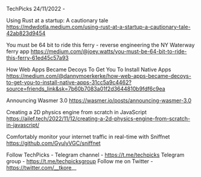 TechPicks 24/11/2022 -

Using Rust at a startup: A cautionary tale
https://mdwdotla.medium.com/using-rust-at-a-startup-a-cautionary-tale-42ab823d9454

You must be 64 bit to ride this ferry - reverse engineering the NY Waterway ferry app
https://medium.com/@joey.watts/you-must-be-64-bit-to-ride-this-ferry-61ed45c57a93

How Web Apps Became Decoys To Get You To Install Native Apps
https://medium.com/@dannymoerkerke/how-web-apps-became-decoys-to-get-you-to-install-native-apps-31cc5a9c4462?source=friends_link&sk=7b60b7083a01f2d3644810b9fdf6c9ea

Announcing Wasmer 3.0
https://wasmer.io/posts/announcing-wasmer-3.0

Creating a 2D physics engine from scratch in JavaScript
https://ailef.tech/2022/11/12/creating-a-2d-physics-engine-from-scratch-in-javascript/

Comfortably monitor your internet traffic in real-time with Sniffnet
https://github.com/GyulyVGC/sniffnet

Follow TechPicks -
Telegram channel - https://t.me/techpicks
Telegram group - https://t.me/techpicksgroup
Follow me on Twitter - https://twitter.com/__tkore__